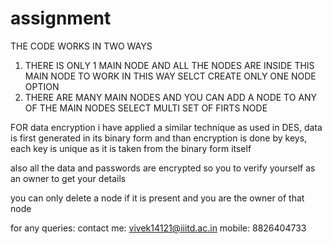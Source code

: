 # assignment
THE CODE WORKS IN TWO WAYS
1. THERE IS ONLY 1 MAIN NODE AND ALL THE NODES ARE INSIDE THIS MAIN NODE
   TO WORK IN THIS WAY SELCT CREATE ONLY ONE NODE OPTION
2. THERE ARE MANY MAIN NODES AND YOU CAN ADD A NODE TO ANY OF THE MAIN NODES
   SELECT MULTI SET OF FIRTS NODE
   
FOR data encryption i have applied a similar technique as used in DES, data is first generated in its binary form and than encryption is done by keys, each key is unique as it is taken from the binary form itself

also all the data and passwords are encrypted so you to verify yourself as an owner to get your details

you can only delete a node if it is present and you are the owner of that node


for any queries:
contact me: vivek14121@iiitd.ac.in
mobile:     8826404733
